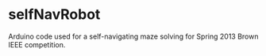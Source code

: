 selfNavRobot
============

Arduino code used for a self-navigating maze solving for Spring 2013
Brown IEEE competition.
